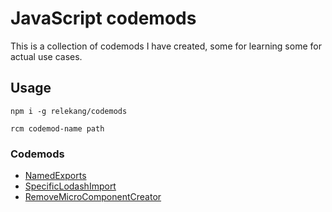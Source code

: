 # JavaScript codemods

This is a collection of codemods I have created, some for learning some for
actual use cases.

## Usage
```
npm i -g relekang/codemods

rcm codemod-name path
```

### Codemods

* [NamedExports](NamedExports)
* [SpecificLodashImport](SpecificLodashImport)
* [RemoveMicroComponentCreator](RemoveMicroComponentCreator)
